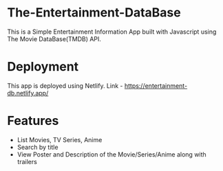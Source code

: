 # The-Entertainment-DataBase
This is a Simple Entertainment Information App built with Javascript using The Movie DataBase(TMDB) API.
# Deployment
This app is deployed using Netlify.
Link - https://entertainment-db.netlify.app/
# Features
- List Movies, TV Series, Anime
- Search by title
- View Poster and Description of the Movie/Series/Anime along with trailers
